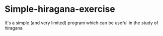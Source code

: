 # Simple-hiragana-exercise
It's a simple (and very limited) program which can be useful in the study of hiragana  
